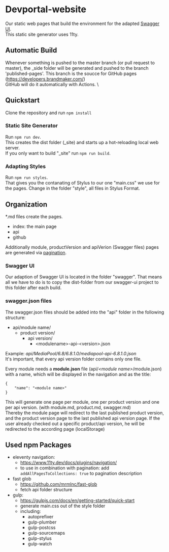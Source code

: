 # Devportal-website

Our static web pages that build the environment for the adapted [Swagger UI](https://github.com/brandmaker/swagger-ui). \
This static site generator uses 11ty. 

## Automatic Build
Whenever something is pushed to the master branch (or pull request to master), the _side folder will be generated and pushed to the branch 'published-pages'. This branch is the soucce for GitHub pages (https://developers.brandmaker.com/) \
GitHub will do it automatically with Actions. \


## Quickstart
Clone the repository and run `npm install`

### Static Site Generator
Run `npm run dev`. \
This creates the dist folder (_site) and starts up a hot-reloading local web server. \
If you only want to build "_site" run `npm run build`.

### Adapting Styles
Run `npm run styles`. \
That gives you the contanating of Stylus to our one "main.css" we use for the pages. Change in the folder "style", all files in Stylus Format.

## Organization
*.md files create the pages. 
- index: the main page
- api
- github

Additionally module, productVersion and apiVerion (Swagger files) pages are generated via [pagination](https://www.11ty.dev/docs/pagination/).

### Swagger UI
Our adaption of Swagger UI is located in the folder "swagger". That means all we have to do is to copy the dist-folder from our swagger-ui project to this folder after each build.

### swagger.json files
The swagger.json files should be added into the "api" folder in the following structure: 
- api/module name/
    - product version/
        - api version/
            - \<modulename>-api-\<version>.json

Example: _api/MediaPool/6.8/6.8.1.0/mediapool-api-6.8.1.0.json_ \
It's important, that every api version folder contains only one file.

Every module needs a **module.json** file (api/_\<module name>_/module.json) with a name, which will be displayed in the navigation and as the title:
```
{
    "name": "<module name>"
}
```

This will generate one page per module, one per product version and one per api version. (with module.md, product.md, swagger.md) \
Thereby the module page will redirect to the last published product version, and the product version page to the last published api version page. If the user already checked out a specific product/api version, he will be redirected to the according page (localStorage)

## Used npm Packages
- eleventy navigation: 
    - https://www.11ty.dev/docs/plugins/navigation/
    - to use in combination with pagination: add `addAllPagesToCollections: true` to pagination description
- fast glob 
    - https://github.com/mrmlnc/fast-glob
    - fetch api folder structure
- gulp:
    - https://gulpjs.com/docs/en/getting-started/quick-start
    - generate main.css out of the style folder
    - including:
        - autoprefixer
        - gulp-plumber
        - gulp-postcss
        - gulp-sourcemaps
        - gulp-stylus
        - gulp-watch

